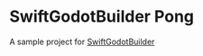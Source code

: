 # SwiftGodotBuilder Pong
A sample project for [SwiftGodotBuilder](https://github.com/johnsusek/SwiftGodotBuilder)

